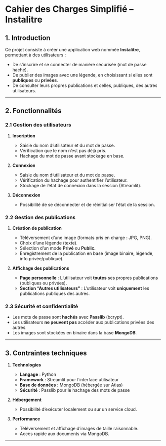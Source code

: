 # Cahier des Charges Simplifié – Instalitre

## 1. Introduction
Ce projet consiste à créer une application web nommée **Instalitre**, permettant à des utilisateurs :
- De s’inscrire et se connecter de manière sécurisée (mot de passe haché).
- De publier des images avec une légende, en choisissant si elles sont **publiques** ou **privées**.
- De consulter leurs propres publications et celles, publiques, des autres utilisateurs.

---

## 2. Fonctionnalités

### 2.1 Gestion des utilisateurs
1. **Inscription**  
   - Saisie du nom d’utilisateur et du mot de passe.  
   - Vérification que le nom n’est pas déjà pris.  
   - Hachage du mot de passe avant stockage en base.

2. **Connexion**  
   - Saisie du nom d’utilisateur et du mot de passe.  
   - Vérification du hachage pour authentifier l’utilisateur.  
   - Stockage de l’état de connexion dans la session (Streamlit).

3. **Déconnexion**  
   - Possibilité de se déconnecter et de réinitialiser l’état de la session.

### 2.2 Gestion des publications
1. **Création de publication**  
   - Téléversement d’une image (formats pris en charge : JPG, PNG).  
   - Choix d’une légende (texte).  
   - Sélection d’un mode **Privé** ou **Public**.  
   - Enregistrement de la publication en base (image binaire, légende, info privée/publique).

2. **Affichage des publications**  
   - **Page personnelle** : L’utilisateur voit **toutes** ses propres publications (publiques ou privées).  
   - **Section “Autres utilisateurs”** : L’utilisateur voit **uniquement** les publications publiques des autres.

### 2.3 Sécurité et confidentialité
- Les mots de passe sont **hachés** avec **Passlib** (bcrypt).  
- Les utilisateurs **ne peuvent pas** accéder aux publications privées des autres.  
- Les images sont stockées en binaire dans la base **MongoDB**.

---

## 3. Contraintes techniques

1. **Technologies**  
   - **Langage** : Python  
   - **Framework** : Streamlit pour l’interface utilisateur  
   - **Base de données** : MongoDB (hébergée sur Atlas)  
   - **Sécurité** : Passlib pour le hachage des mots de passe

2. **Hébergement**  
   - Possibilité d’exécuter localement ou sur un service cloud.

3. **Performance**  
   - Téléversement et affichage d’images de taille raisonnable.  
   - Accès rapide aux documents via MongoDB.

---

